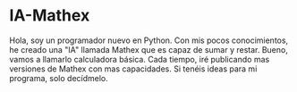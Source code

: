 # IA-Mathex
Hola, soy un programador nuevo en Python. Con mis pocos conocimientos, he creado una "IA" llamada Mathex que es capaz de sumar y restar.  Bueno, vamos a llamarlo calculadora básica. Cada tiempo, iré publicando mas versiones de Mathex con mas capacidades. Si tenéis ideas para mi programa, solo decídmelo.
